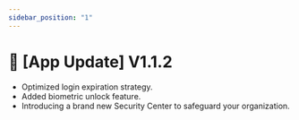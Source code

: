 ```yaml
---
sidebar_position: "1"
---
```

# 🔄 \[App Update] V1.1.2

* Optimized login expiration strategy.
* Added biometric unlock feature.
* Introducing a brand new Security Center to safeguard your organization.





